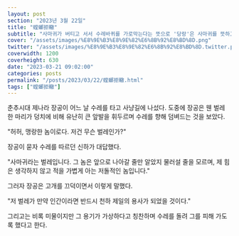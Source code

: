 ```yaml
---
layout: post
section: "2023년 3월 22일"
title: "螳螂拒轍"
subtitle: "사마귀가 버티고 서서 수레바퀴를 가로막는다는 뜻으로 '당랑'은 사마귀를 뜻하고 '거철'은 그 사마귀가 긴 앞발을 쳐들고 수레를 막고 선 모양을 말한다. 이 말은 곧 제 분수를 모르고 강적에게 덤벼드는 무모한 행동을 비유하거나, 허세를 떠는 것을 비유한다. 사마귀가 먹이를 공격할 때 앞발을 머리 위로 치켜든 모양이 마치 도끼를 휘두르는 모습과 흡사한데서 나온 당랑지부(螳螂之斧), 당랑지력(螳螂之力)이라는 말들도 다 같은 뜻으로 쓰인다."
cover: "/assets/images/%E8%9E%B3%E8%9E%82%E6%8B%92%E8%BD%8D.png"
twitter: "/assets/images/%E8%9E%B3%E8%9E%82%E6%8B%92%E8%BD%8D.twitter.png"
coverwidth: 1200
coverheight: 630
date: "2023-03-21 09:02:00"
categories: posts
permalink: "/posts/2023/03/22/螳螂拒轍.html"
tags: ["螳螂拒轍"]
---
```


춘추시대 제나라 장공이 어느 날 수레를 타고 사냥길에 나섰다. 도중에 장공은 웬 벌레 한 마리가 덩치에 비해 유난히 큰 앞발을 휘두르며 수레를 향해 덤벼드는 것을 보았다.

"허허, 맹랑한 놈이로다. 저건 무슨 벌레인가?"

장공이 묻자 수레를 따르던 신하가 대답했다.

"사마귀라는 벌레입니다. 그 놈은 앞으로 나아갈 줄만 알았지 물러설 줄을 모르며, 제 힘은 생각하지 않고 적을 가볍게 아는 저돌적인 놈입니다."

그러자 장공은 고개를 끄덕이면서 이렇게 말했다.

"저 벌레가 만약 인간이라면 반드시 천하 제일의 용사가 되었을 것이다."

그리고는 비록 미물이지만 그 용기가 가상하다고 칭찬하며 수레를 돌려 그를 피해 가도록 했다고 한다.
